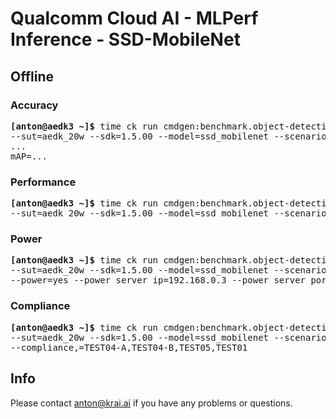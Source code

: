 # Qualcomm Cloud AI - MLPerf Inference - SSD-MobileNet

<a name="submit_aedk_20w_offline"></a>
## Offline

<a name="submit_aedk_20w_offline_accuracy"></a>
### Accuracy

<pre>
<b>[anton@aedk3 ~]&dollar;</b> time ck run cmdgen:benchmark.object-detection.qaic-loadgen --verbose \
--sut=aedk_20w --sdk=1.5.00 --model=ssd_mobilenet --scenario=offline --mode=accuracy
...
mAP=...
</pre>

<a name="submit_aedk_20w_offline_performance"></a>
### Performance

<pre>
<b>[anton@aedk3 ~]&dollar;</b> time ck run cmdgen:benchmark.object-detection.qaic-loadgen --verbose \
--sut=aedk_20w --sdk=1.5.00 --model=ssd_mobilenet --scenario=offline --mode=performance --target_qps=3999
</pre>

<a name="submit_aedk_20w_offline_power"></a>
### Power

<pre>
<b>[anton@aedk3 ~]&dollar;</b> time ck run cmdgen:benchmark.object-detection.qaic-loadgen --verbose \
--sut=aedk_20w --sdk=1.5.00 --model=ssd_mobilenet --scenario=offline --mode=performance --target_qps=3999 \
--power=yes --power_server_ip=192.168.0.3 --power_server_port=4949 --sleep_before_ck_benchmark_sec=60
</pre>

<a name="submit_aedk_20w_offline_compliance"></a>
### Compliance

<pre>
<b>[anton@aedk3 ~]&dollar;</b> time ck run cmdgen:benchmark.object-detection.qaic-loadgen --verbose \
--sut=aedk_20w --sdk=1.5.00 --model=ssd_mobilenet --scenario=offline --target_qps=3999 \
--compliance,=TEST04-A,TEST04-B,TEST05,TEST01
</pre>

## Info

Please contact anton@krai.ai if you have any problems or questions.
